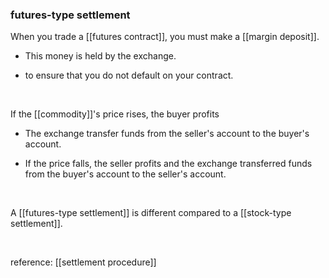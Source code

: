 ### futures-type settlement


When you trade a [[futures contract]], you must make a [[margin deposit]].   


* This money is held by the exchange.  

* to ensure that you do not default on your contract.  


<br>

If the [[commodity]]'s price rises, the buyer profits

* The exchange transfer funds from the seller's account to the buyer's account.

* If the price falls, the seller profits and the exchange transferred funds from the buyer's account to the seller's account. 

<br>

A [[futures-type settlement]] is different compared to a [[stock-type settlement]].

<br>

reference: [[settlement procedure]]
